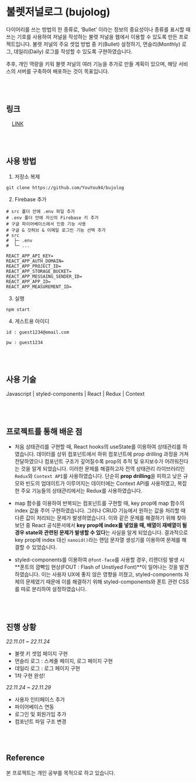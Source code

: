 # 불렛저널로그 (bujolog)

다이어리를 쓰는 방법의 한 종류로, ‘Bullet’ 이라는 정보의 중요성이나 종류를 표시할 때 쓰는 기호를 사용하여 저널을 작성하는 불렛 저널을 웹에서 이용할 수 있도록 만든 프로젝트입니다. 불렛 저널의 주요 셋업 방법 중 키(Bullet) 설정하기, 먼슬리(Monthly) 로그, 데일리(Daily) 로그를 작성할 수 있도록 구현하였습니다.

추후, 개인 역량을 키워 불렛 저널의 여러 기능을 추가로 만들 계획이 있으며, 해당 서비스의 서버를 구축하여 배포하는 것이 목표입니다.

</br>
</br>

## 링크

&nbsp; &nbsp; [LINK](https://youyou94.github.io/bujolog/)

</br>
</br>

## 사용 방법

1. 저장소 복제

```
git clone https://github.com/YouYou94/bujolog
```

2. Firebase 추가

```
# src 폴더 안에 .env 파일 추가
# .env 폴더 안에 자신의 Firebase 키 추가
# 구글 파이어베이스에서 인증 기능 사용
# 구글 & 깃허브 & 이메일 로그인 기능 선택 추가
# src
#  ├─ .env
#  └─ ...

REACT_APP_API_KEY=
REACT_APP_AUTH_DOMAIN=
REACT_APP_PROJECT_ID=
REACT_APP_STORAGE_BUCKET=
REACT_APP_MESSAING_SENDER_ID=
REACT_APP_APP_ID=
REACT_APP_MEASUREMENT_ID=
```

3. 실행

```
npm start
```

4. 게스트용 아이디

```
id : guest1234@email.com

pw : guest1234
```

</br>
</br>

## 사용 기술

Javascript | styled-components | React | Redux | Context

</br>
</br>

## 프로젝트를 통해 배운 점

- 처음 상태관리를 구현할 때, React hooks의 useState를 이용하여 상태관리를 하였습니다. 데이터를 상위 컴포넌트에서 하위 컴포넌트에 prop drilling 과정을 거쳐 전달하였으나 컴포넌트 구조가 깊어질수록 prop의 추적 및 유지보수가 어려워진다는 것을 알게 되었습니다.
  이러한 문제를 해결하고자 전역 상태관리 라이브러리인 `Redux`와 `Context API`를 사용하였습니다. 단순히 **prop drilling**을 피하고 낮은 규모와 빈도의 업데이트가 이루어지는 데이터에는 Context API를 사용하였고, 복잡한 주요 기능들의 상태관리에서는 Redux를 사용하였습니다.

- map 함수를 이용하여 반복되는 컴포넌트를 구현할 때, key prop에 map 함수의 index 값을 주어 구현하였습니다. 그러나 CRUD 기능에서 원하는 값을 처리할 때 다른 값이 처리되는 문제가 발생하였습니다.
  이와 같은 문제를 해결하기 위해 찾아보던 중 React 공식문서에서 **key prop에 index를 넣었을 때, 배열이 재배열이 될 경우 state와 관련된 문제가 발생할 수 있다**는 사실을 알게 되었습니다. 결과적으로 key prop에 index 대신 `nanoid()`라는 랜덤 문자열 생성기를 이용하여 문제를 해결할 수 있었습니다.

- styled-components를 이용하여 `@font-face`를 사용할 경우, 리렌더링 발생 시 **폰트의 깜빡임 현상(FOUT : Flash of Unstlyed Font)**이 일어나는 것을 발견하였습니다. 이는 사용자 UX에 좋지 않은 영향을 끼쳤고, styled-components 자체의 문제였기 때문에 이를 해결하기 위해 styled-components와 폰트 관련 CSS를 따로 분리하여 설정하였습니다.

</br>
</br>

## 진행 상황

_22.11.01 ~ 22.11.24_

- 불렛 키 셋업 페이지 구현
- 먼슬리 로그 : 스케줄 페이지, 로그 페이지 구현
- 데일리 로그 : 로그 페이지 구현
- 1차 구현 완성!

_22.11.24 ~ 22.11.29_

- 사용자 인터페이스 추가
- 파이어베이스 연동
- 로그인 및 회원가입 추가
- 컴포넌트 파일 구조 변경

</br>
</br>

## Reference

본 프로젝트는 개인 공부를 목적으로 하고 있습니다.
